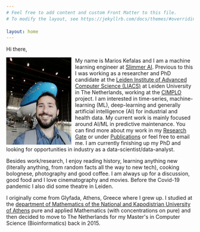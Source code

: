 ```yaml
---
# Feel free to add content and custom Front Matter to this file.
# To modify the layout, see https://jekyllrb.com/docs/themes/#overriding-theme-defaults

layout: home
---
```


Hi there,

<img src="/img/marios_1.jpg"
     alt="Marios"
     style="float: left; margin-right: 10px; heigh: 175px; width: 175px;" />

My name is Marios Kefalas and I am a machine learning engineer at [Slimmer AI](https://www.slimmer.ai/). Previous to this I was working as a researcher and PhD candidate at the [Leiden Institute of Advanced Computer Science (LIACS)](https://liacs.leidenuniv.nl/) at Leiden University in The Netherlands, working at the [CIMPLO](https://cimplo.nl/) project.
I am interested in time-series, machine-learning (ML), deep-learning and generally artificial intelligence (AI) for industrial and health data. My current work is mainly focused around AI/ML in predictive maintenance. You can find more about my work in my [Research Gate](https://www.researchgate.net/profile/Marios-Kefalas) or under [Publications](/publications/) or feel free to email me.
I am currently finishing up my PhD and looking for opportunities in industry as a data-scientist/data-analyst.

Besides work/research, I enjoy reading history, learning anything new (literally anything, from random facts all the way to new tech), cooking bolognese, photography and good coffee.
I am always up for a discussion, good food and I love cinematography and movies. Before the Covid-19 pandemic I also did some theatre in Leiden.

I originally come from Glyfada, Athens, Greece where I grew up. I studied at the [department of Mathematics of the National and Kapodistrian University of Athens](https://www.math.uoa.gr/) pure and applied Mathematics (with concentrations on pure)
and then decided to move to The Netherlands for my Master's in Computer Science (Bioinformatics) back in 2015.